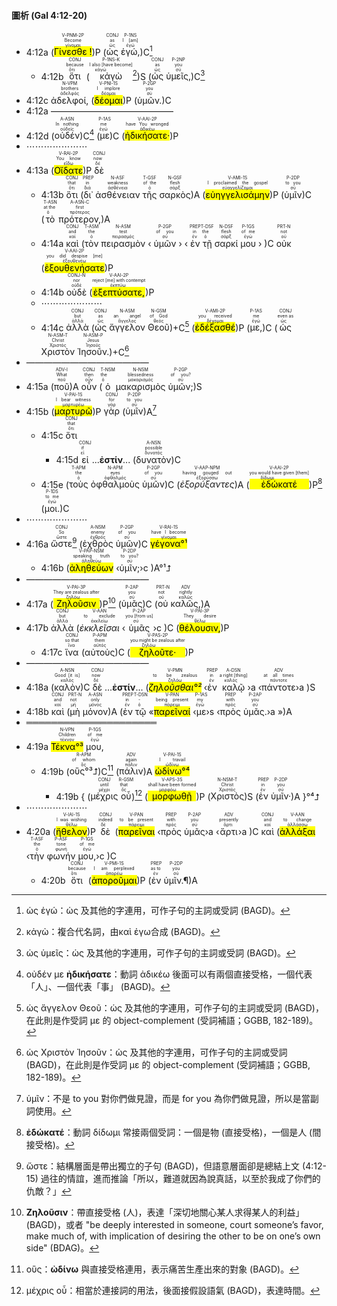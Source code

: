 #### 圖析 (Gal 4:12-20)

- 4:12a (<RUBY><ruby><ruby><mark class='verb'>Γίνεσθε !</mark><rt>γίνομαι</rt></ruby><rt>Become</rt></ruby><rt>V-PNM-2P</rt></RUBY>)P (<RUBY><ruby><ruby>ὡς<rt>ὡς</rt></ruby><rt>as</rt></ruby><rt>CONJ</rt></RUBY> <RUBY><ruby><ruby>ἐγώ,<rt>ἐγώ</rt></ruby><rt>I [am]</rt></ruby><rt>P-1NS</rt></RUBY>)C[^1]
	- 4:12b <RUBY><ruby><ruby>ὅτι<rt>ὅτι</rt></ruby><rt>because</rt></ruby><rt>CONJ</rt></RUBY> (<RUBY><ruby><ruby>κἀγὼ<rt>κἀγώ</rt></ruby><rt>I also [have become]</rt></ruby><rt>P-1NS-K</rt></RUBY>[^2])S (<RUBY><ruby><ruby>ὡς<rt>ὡς</rt></ruby><rt>as</rt></ruby><rt>CONJ</rt></RUBY> <RUBY><ruby><ruby>ὑμεῖς,<rt>σύ</rt></ruby><rt>you</rt></ruby><rt>P-2NP</rt></RUBY>)C[^3]
- 4:12c <RUBY><ruby><ruby>ἀδελφοί,<rt>ἀδελφός</rt></ruby><rt>brothers</rt></ruby><rt>N-VPM</rt></RUBY> (<RUBY><ruby><ruby><mark class='verb'>δέομαι</mark><rt>δέομαι</rt></ruby><rt>I implore</rt></ruby><rt>V-PNI-1S</rt></RUBY>)P (<RUBY><ruby><ruby>ὑμῶν.<rt>σύ</rt></ruby><rt>you</rt></ruby><rt>P-2GP</rt></RUBY>)C 
- 4:12a ——————————————
- 4:12d (<RUBY><ruby><ruby>οὐδέν<rt>οὐδείς</rt></ruby><rt>In nothing</rt></ruby><rt>A-ASN</rt></RUBY>)C[^4] (<RUBY><ruby><ruby>με<rt>ἐγώ</rt></ruby><rt>me</rt></ruby><rt>P-1AS</rt></RUBY>)C (<RUBY><ruby><ruby><mark class='verb'>ἠδικήσατε·</mark><rt>ἀδικέω</rt></ruby><rt>have You wronged</rt></ruby><rt>V-AAI-2P</rt></RUBY>)P
- ⋯⋯⋯⋯⋯⋯⋯
- 4:13a (<RUBY><ruby><ruby><mark class='verb'>Οἴδατε</mark><rt>εἴδω</rt></ruby><rt>You know</rt></ruby><rt>V-RAI-2P</rt></RUBY>)P <RUBY><ruby><ruby>δὲ<rt>δέ</rt></ruby><rt>now</rt></ruby><rt>CONJ</rt></RUBY>
	- 4:13b <RUBY><ruby><ruby>ὅτι<rt>ὅτι</rt></ruby><rt>that</rt></ruby><rt>CONJ</rt></RUBY> (<RUBY><ruby><ruby>δι᾽<rt>διά</rt></ruby><rt>in</rt></ruby><rt>PREP</rt></RUBY> <RUBY><ruby><ruby>ἀσθένειαν<rt>ἀσθένεια</rt></ruby><rt>weakness</rt></ruby><rt>N-ASF</rt></RUBY> <RUBY><ruby><ruby>τῆς<rt>ὁ</rt></ruby><rt>of the</rt></ruby><rt>T-GSF</rt></RUBY> <RUBY><ruby><ruby>σαρκὸς<rt>σάρξ</rt></ruby><rt>flesh</rt></ruby><rt>N-GSF</rt></RUBY>)A (<RUBY><ruby><ruby><mark class='verb'>εὐηγγελισάμην</mark><rt>εὐαγγελίζομαι</rt></ruby><rt>I proclaimed the gospel</rt></ruby><rt>V-AMI-1S</rt></RUBY>)P (<RUBY><ruby><ruby>ὑμῖν<rt>σύ</rt></ruby><rt>to you</rt></ruby><rt>P-2DP</rt></RUBY>)C (<RUBY><ruby><ruby>τὸ<rt>ὁ</rt></ruby><rt>at the</rt></ruby><rt>T-ASN</rt></RUBY> <RUBY><ruby><ruby>πρότερον,<rt>πρότερος</rt></ruby><rt>first</rt></ruby><rt>A-ASN-C</rt></RUBY>)A
	- 4:14a <RUBY><ruby><ruby>καὶ<rt>καί</rt></ruby><rt>and</rt></ruby><rt>CONJ</rt></RUBY> (<RUBY><ruby><ruby>τὸν<rt>ὁ</rt></ruby><rt>the</rt></ruby><rt>T-ASM</rt></RUBY> <RUBY><ruby><ruby>πειρασμὸν<rt>πειρασμός</rt></ruby><rt>test</rt></ruby><rt>N-ASM</rt></RUBY> ‹ <RUBY><ruby><ruby>ὑμῶν<rt>σύ</rt></ruby><rt>of you</rt></ruby><rt>P-2GP</rt></RUBY> › ‹ <RUBY><ruby><ruby>ἐν<rt>ἐν</rt></ruby><rt>in</rt></ruby><rt>PREP</rt></RUBY> <RUBY><ruby><ruby>τῇ<rt>ὁ</rt></ruby><rt>the</rt></ruby><rt>T-DSF</rt></RUBY> <RUBY><ruby><ruby>σαρκί<rt>σάρξ</rt></ruby><rt>flesh</rt></ruby><rt>N-DSF</rt></RUBY> <RUBY><ruby><ruby>μου<rt>ἐγώ</rt></ruby><rt>of me</rt></ruby><rt>P-1GS</rt></RUBY> › )C <RUBY><ruby><ruby>οὐκ<rt>οὐ</rt></ruby><rt>not</rt></ruby><rt>PRT-N</rt></RUBY> (<RUBY><ruby><ruby><mark class='verb'>ἐξουθενήσατε</mark><rt>ἐξουθενέω</rt></ruby><rt>you did despise [me]</rt></ruby><rt>V-AAI-2P</rt></RUBY>)P 
	- 4:14b <RUBY><ruby><ruby>οὐδὲ<rt>οὐδέ</rt></ruby><rt>nor</rt></ruby><rt>CONJ-N</rt></RUBY> (<RUBY><ruby><ruby><mark class='verb'>ἐξεπτύσατε,</mark><rt>ἐκπτύω</rt></ruby><rt>reject [me] with contempt</rt></ruby><rt>V-AAI-2P</rt></RUBY>)P
	- ⋯⋯⋯⋯⋯⋯⋯
	- 4:14c <RUBY><ruby><ruby>ἀλλὰ<rt>ἀλλά</rt></ruby><rt>but</rt></ruby><rt>CONJ</rt></RUBY> (<RUBY><ruby><ruby>ὡς<rt>ὡς</rt></ruby><rt>as</rt></ruby><rt>CONJ</rt></RUBY> <RUBY><ruby><ruby>ἄγγελον<rt>ἄγγελος</rt></ruby><rt>an angel</rt></ruby><rt>N-ASM</rt></RUBY> <RUBY><ruby><ruby>Θεοῦ<rt>θεός</rt></ruby><rt>of God</rt></ruby><rt>N-GSM</rt></RUBY>)+C[^5] (<RUBY><ruby><ruby><mark class='verb'>ἐδέξασθέ</mark><rt>δέχομαι</rt></ruby><rt>you received</rt></ruby><rt>V-AMI-2P</rt></RUBY>)P (<RUBY><ruby><ruby>με,<rt>ἐγώ</rt></ruby><rt>me</rt></ruby><rt>P-1AS</rt></RUBY>)C (<RUBY><ruby><ruby>ὡς<rt>ὡς</rt></ruby><rt>even as</rt></ruby><rt>CONJ</rt></RUBY> <RUBY><ruby><ruby>Χριστὸν<rt>Χριστός</rt></ruby><rt>Christ</rt></ruby><rt>N-ASM-T</rt></RUBY> <RUBY><ruby><ruby>Ἰησοῦν.<rt>Ἰησοῦς</rt></ruby><rt>Jesus</rt></ruby><rt>N-ASM-P</rt></RUBY>)+C[^6]
- ——————————————
- 4:15a (<RUBY><ruby><ruby>ποῦ<rt>ποῦ</rt></ruby><rt>What</rt></ruby><rt>ADV-I</rt></RUBY>)A  <RUBY><ruby><ruby>οὖν<rt>οὖν</rt></ruby><rt>then</rt></ruby><rt>CONJ</rt></RUBY> (<RUBY><ruby><ruby>ὁ<rt>ὁ</rt></ruby><rt>the</rt></ruby><rt>T-NSM</rt></RUBY> <RUBY><ruby><ruby>μακαρισμὸς<rt>μακαρισμός</rt></ruby><rt>blessedness</rt></ruby><rt>N-NSM</rt></RUBY> <RUBY><ruby><ruby>ὑμῶν;<rt>σύ</rt></ruby><rt>of you?</rt></ruby><rt>P-2GP</rt></RUBY>)S 
- 4:15b (<RUBY><ruby><ruby><mark class='verb'>μαρτυρῶ</mark><rt>μαρτυρέω</rt></ruby><rt>I bear witness</rt></ruby><rt>V-PAI-1S</rt></RUBY>)P  <RUBY><ruby><ruby>γὰρ<rt>γάρ</rt></ruby><rt>for</rt></ruby><rt>CONJ</rt></RUBY> (<RUBY><ruby><ruby>ὑμῖν<rt>σύ</rt></ruby><rt>to you</rt></ruby><rt>P-2DP</rt></RUBY>)A[^7]
	- 4:15c <RUBY><ruby><ruby>ὅτι<rt>ὅτι</rt></ruby><rt>that</rt></ruby><rt>CONJ</rt></RUBY>
		- 4:15d <RUBY><ruby><ruby>εἰ<rt>εἰ</rt></ruby><rt>if</rt></ruby><rt>CONJ</rt></RUBY> ...**ἐστίν**... (<RUBY><ruby><ruby>δυνατὸν<rt>δυνατός</rt></ruby><rt>possible</rt></ruby><rt>A-NSN</rt></RUBY>)C
	- 4:15e (<RUBY><ruby><ruby>τοὺς<rt>ὁ</rt></ruby><rt>the</rt></ruby><rt>T-APM</rt></RUBY> <RUBY><ruby><ruby>ὀφθαλμοὺς<rt>ὀφθαλμός</rt></ruby><rt>eyes</rt></ruby><rt>N-APM</rt></RUBY> <RUBY><ruby><ruby>ὑμῶν<rt>σύ</rt></ruby><rt>of you</rt></ruby><rt>P-2GP</rt></RUBY>)C (<RUBY><ruby><ruby><em>ἐξορύξαντες</em><rt>ἐξορύσσω</rt></ruby><rt>having gouged out</rt></ruby><rt>V-AAP-NPM</rt></RUBY>)A (<RUBY><ruby><ruby><mark class='verb'>ἐδώκατέ</mark><rt>δίδωμι</rt></ruby><rt>you would have given [them]</rt></ruby><rt>V-AAI-2P</rt></RUBY>)P[^8] (<RUBY><ruby><ruby>μοι.<rt>ἐγώ</rt></ruby><rt>to me</rt></ruby><rt>P-1DS</rt></RUBY>)C
- ⋯⋯⋯⋯⋯⋯⋯
- 4:16a <RUBY><ruby><ruby>ὥστε<rt>ὥστε</rt></ruby><rt>So</rt></ruby><rt>CONJ</rt></RUBY>[^9] (<RUBY><ruby><ruby>ἐχθρὸς<rt>ἐχθρός</rt></ruby><rt>enemy</rt></ruby><rt>A-NSM</rt></RUBY> <RUBY><ruby><ruby>ὑμῶν<rt>σύ</rt></ruby><rt>of you</rt></ruby><rt>P-2GP</rt></RUBY>)C <RUBY><ruby><ruby><mark><mark class='verb'>γέγονα°¹</mark></mark><rt>γίνομαι</rt></ruby><rt>have I become</rt></ruby><rt>V-RAI-1S</rt></RUBY> 
	- 4:16b (<RUBY><ruby><ruby><mark class='ptc'>ἀληθεύων</mark><rt>ἀληθεύω</rt></ruby><rt>speaking truth</rt></ruby><rt>V-PAP-NSM</rt></RUBY> ‹<RUBY><ruby><ruby>ὑμῖν;<rt>σύ</rt></ruby><rt>to you?</rt></ruby><rt>P-2DP</rt></RUBY>›c )A°¹⮥
- ——————————————
- 4:17a (<RUBY><ruby><ruby><mark class='verb'>Ζηλοῦσιν</mark><rt>ζηλόω</rt></ruby><rt>They are zealous after</rt></ruby><rt>V-PAI-3P</rt></RUBY>)P[^10] (<RUBY><ruby><ruby>ὑμᾶς<rt>σύ</rt></ruby><rt>you</rt></ruby><rt>P-2AP</rt></RUBY>)C (<RUBY><ruby><ruby>οὐ<rt>οὐ</rt></ruby><rt>not</rt></ruby><rt>PRT-N</rt></RUBY> <RUBY><ruby><ruby>καλῶς,<rt>καλῶς</rt></ruby><rt>rightly</rt></ruby><rt>ADV</rt></RUBY>)A
- 4:17b <RUBY><ruby><ruby>ἀλλὰ<rt>ἀλλά</rt></ruby><rt>but</rt></ruby><rt>CONJ</rt></RUBY> (<RUBY><ruby><ruby><em>ἐκκλεῖσαι</em><rt>ἐκκλείω</rt></ruby><rt>to exclude</rt></ruby><rt>V-AAN</rt></RUBY> ‹<RUBY><ruby><ruby>ὑμᾶς<rt>σύ</rt></ruby><rt>you [from us]</rt></ruby><rt>P-2AP</rt></RUBY>›c )C (<RUBY><ruby><ruby><mark class='verb'>θέλουσιν,</mark><rt>θέλω</rt></ruby><rt>They desire</rt></ruby><rt>V-PAI-3P</rt></RUBY>)P 
	- 4:17c <RUBY><ruby><ruby>ἵνα<rt>ἵνα</rt></ruby><rt>so that</rt></ruby><rt>CONJ</rt></RUBY> (<RUBY><ruby><ruby>αὐτοὺς<rt>αὐτός</rt></ruby><rt>them</rt></ruby><rt>P-APM</rt></RUBY>)C (<RUBY><ruby><ruby><mark class='verb'>ζηλοῦτε·</mark><rt>ζηλόω</rt></ruby><rt>you might be zealous after</rt></ruby><rt>V-PAS-2P</rt></RUBY>)P
- ——————————————
- 4:18a (<RUBY><ruby><ruby>καλὸν<rt>καλός</rt></ruby><rt>Good [it is]</rt></ruby><rt>A-NSN</rt></RUBY>)C <RUBY><ruby><ruby>δὲ<rt>δέ</rt></ruby><rt>now</rt></ruby><rt>CONJ</rt></RUBY> ...**ἐστίν**... (<RUBY><ruby><ruby><mark><em>ζηλοῦσθαι°²</em></mark><rt>ζηλόω</rt></ruby><rt>to be zealous</rt></ruby><rt>V-PMN</rt></RUBY> ‹<RUBY><ruby><ruby>ἐν<rt>ἐν</rt></ruby><rt>in</rt></ruby><rt>PREP</rt></RUBY> <RUBY><ruby><ruby>καλῷ<rt>καλός</rt></ruby><rt>a right [thing]</rt></ruby><rt>A-DSN</rt></RUBY>›a ‹<RUBY><ruby><ruby>πάντοτε<rt>πάντοτε</rt></ruby><rt>at all times</rt></ruby><rt>ADV</rt></RUBY>›a )S
- 4:18b <RUBY><ruby><ruby>καὶ<rt>καί</rt></ruby><rt>and</rt></ruby><rt>CONJ</rt></RUBY> (<RUBY><ruby><ruby>μὴ<rt>μή</rt></ruby><rt>not</rt></ruby><rt>PRT-N</rt></RUBY> <RUBY><ruby><ruby>μόνον<rt>μόνος</rt></ruby><rt>only</rt></ruby><rt>A-ASN</rt></RUBY>)A (<RUBY><ruby><ruby>ἐν<rt>ἐν</rt></ruby><rt>in</rt></ruby><rt>PREP</rt></RUBY> <RUBY><ruby><ruby>τῷ<rt>ὁ</rt></ruby><rt>-</rt></ruby><rt>T-DSN</rt></RUBY> «<RUBY><ruby><ruby><mark class='ptc'>παρεῖναί</mark><rt>πάρειμι</rt></ruby><rt>being present</rt></ruby><rt>V-PAN</rt></RUBY> ‹<RUBY><ruby><ruby>με<rt>ἐγώ</rt></ruby><rt>my</rt></ruby><rt>P-1AS</rt></RUBY>›s ‹<RUBY><ruby><ruby>πρὸς<rt>πρός</rt></ruby><rt>with</rt></ruby><rt>PREP</rt></RUBY> <RUBY><ruby><ruby>ὑμᾶς.<rt>σύ</rt></ruby><rt>you</rt></ruby><rt>P-2AP</rt></RUBY>›a »)A
- ═════════════════════
- 4:19a <RUBY><ruby><ruby><mark>Τέκνα°³</mark><rt>τέκνον</rt></ruby><rt>Children</rt></ruby><rt>N-VPN</rt></RUBY> <RUBY><ruby><ruby>μου,<rt>ἐγώ</rt></ruby><rt>of me</rt></ruby><rt>P-1GS</rt></RUBY> 
	- 4:19b (<RUBY><ruby><ruby>οὓς°³⮥<rt>ὅς</rt></ruby><rt>of whom</rt></ruby><rt>R-APM</rt></RUBY>)C[^11] (<RUBY><ruby><ruby>πάλιν<rt>πάλιν</rt></ruby><rt>again</rt></ruby><rt>ADV</rt></RUBY>)A <RUBY><ruby><ruby><mark><mark class='verb'>ὠδίνω°⁴</mark></mark><rt>ὠδίνω</rt></ruby><rt>I travail</rt></ruby><rt>V-PAI-1S</rt></RUBY>
		- 4:19b { (<RUBY><ruby><ruby>μέχρις<rt>μέχρι</rt></ruby><rt>until</rt></ruby><rt>CONJ</rt></RUBY> <RUBY><ruby><ruby>οὗ<rt>ὅς</rt></ruby><rt>that</rt></ruby><rt>R-GSM</rt></RUBY>)[^12] (<RUBY><ruby><ruby><mark class='verb'>μορφωθῇ</mark><rt>μορφόω</rt></ruby><rt>shall have been formed</rt></ruby><rt>V-APS-3S</rt></RUBY>)P (<RUBY><ruby><ruby>Χριστὸς<rt>Χριστός</rt></ruby><rt>Christ</rt></ruby><rt>N-NSM-T</rt></RUBY>)S (<RUBY><ruby><ruby>ἐν<rt>ἐν</rt></ruby><rt>in</rt></ruby><rt>PREP</rt></RUBY> <RUBY><ruby><ruby>ὑμῖν·<rt>σύ</rt></ruby><rt>you</rt></ruby><rt>P-2DP</rt></RUBY>)A }°⁴⮥
- ⋯⋯⋯⋯⋯⋯⋯
- 4:20a (<RUBY><ruby><ruby><mark class='verb'>ἤθελον</mark><rt>θέλω</rt></ruby><rt>I was wishing</rt></ruby><rt>V-IAI-1S</rt></RUBY>)P <RUBY><ruby><ruby>δὲ<rt>δέ</rt></ruby><rt>indeed</rt></ruby><rt>CONJ</rt></RUBY> (<RUBY><ruby><ruby><mark class='ptc'>παρεῖναι</mark><rt>πάρειμι</rt></ruby><rt>to be present</rt></ruby><rt>V-PAN</rt></RUBY> ‹<RUBY><ruby><ruby>πρὸς<rt>πρός</rt></ruby><rt>with</rt></ruby><rt>PREP</rt></RUBY> <RUBY><ruby><ruby>ὑμᾶς<rt>σύ</rt></ruby><rt>you</rt></ruby><rt>P-2AP</rt></RUBY>›a ‹<RUBY><ruby><ruby>ἄρτι<rt>ἄρτι</rt></ruby><rt>presently</rt></ruby><rt>ADV</rt></RUBY>›a )C <RUBY><ruby><ruby>καὶ<rt>καί</rt></ruby><rt>and</rt></ruby><rt>CONJ</rt></RUBY> (<RUBY><ruby><ruby><mark class='inf'>ἀλλάξαι</mark><rt>ἀλλάσσω</rt></ruby><rt>to change</rt></ruby><rt>V-AAN</rt></RUBY> ‹<RUBY><ruby><ruby>τὴν<rt>ὁ</rt></ruby><rt>the</rt></ruby><rt>T-ASF</rt></RUBY> <RUBY><ruby><ruby>φωνήν<rt>φωνή</rt></ruby><rt>tone</rt></ruby><rt>P-ASF</rt></RUBY> <RUBY><ruby><ruby>μου,<rt>ἐγώ</rt></ruby><rt>of me</rt></ruby><rt>P-1GS</rt></RUBY>›c )C
	- 4:20b <RUBY><ruby><ruby>ὅτι<rt>ὅτι</rt></ruby><rt>because</rt></ruby><rt>CONJ</rt></RUBY> (<RUBY><ruby><ruby><mark class='verb'>ἀποροῦμαι</mark><rt>ἀπορέω</rt></ruby><rt>I am perplexed</rt></ruby><rt>V-PMI-1S</rt></RUBY>)P (<RUBY><ruby><ruby>ἐν<rt>ἐν</rt></ruby><rt>as to</rt></ruby><rt>PREP</rt></RUBY> <RUBY><ruby><ruby>ὑμῖν.¶<rt>σύ</rt></ruby><rt>you</rt></ruby><rt>P-2DP</rt></RUBY>)A

[^1]: ὡς ἐγώ：ὡς 及其他的字連用，可作子句的主詞或受詞 (BAGD)。
[^2]: κἀγὼ：複合代名詞，由καὶ ἐγω合成 (BAGD)。
[^3]: ὡς ὑμεῖς：ὡς 及其他的字連用，可作子句的主詞或受詞 (BAGD)。
[^4]: οὐδέν με **ἠδικήσατε**：動詞 ἀδικέω 後面可以有兩個直接受格，一個代表「人」、一個代表「事」 (BAGD)。
[^5]: ὡς ἄγγελον Θεοῦ：ὡς 及其他的字連用，可作子句的主詞或受詞 (BAGD)，在此則是作受詞 με 的 object-complement (受詞補語；GGBB, 182-189)。
[^6]: ὡς Χριστὸν Ἰησοῦν：ὡς 及其他的字連用，可作子句的主詞或受詞 (BAGD)，在此則是作受詞 με 的 object-complement (受詞補語；GGBB, 182-189)。
[^7]: ὑμῖν：不是 to you 對你們做見證，而是 for you 為你們做見證，所以是當副詞使用。
[^8]: **ἐδώκατέ**：動詞 δίδωμι 常接兩個受詞：一個是物 (直接受格)，一個是人 (間接受格)。
[^9]: ὥστε：結構層面是帶出獨立的子句 (BAGD)，但語意層面卻是總結上文 (4:12-15) 過往的情誼，進而推論「所以，難道就因為說真話，以至於我成了你們的仇敵？」
[^10]: **Ζηλοῦσιν**：帶直接受格 (人)，表達「深切地關心某人求得某人的利益」(BAGD)，或者 "be deeply interested in someone, court someone’s favor, make much of, with implication of desiring the other to be on one’s own side" (BDAG)。
[^11]: οὓς：**ὠδίνω** 與直接受格連用，表示痛苦生產出來的對象 (BAGD)。
[^12]: μέχρις οὗ：相當於連接詞的用法，後面接假設語氣 (BAGD)，表達時間。